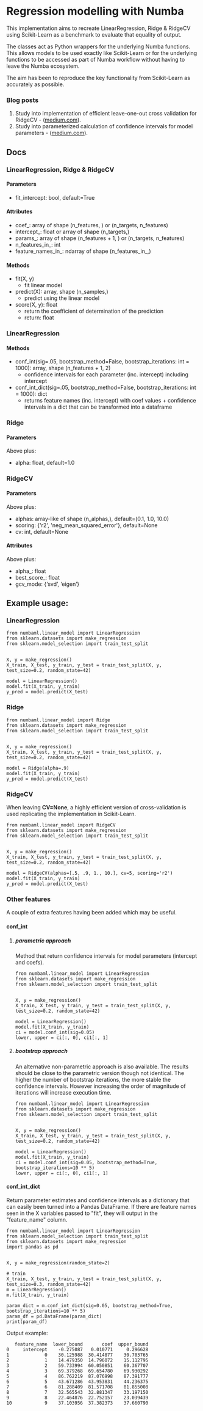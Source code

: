 # Regression modelling with Numba

This implementation aims to recreate LinearRegression, Ridge & RidgeCV using Scikit-Learn as a benchmark to evaluate that equality of output.

The classes act as Python wrappers for the underlying Numba functions. This allows models to be used
exactly like Scikit-Learn or for the underlying functions to be accessed as part of Numba workflow without having to leave the Numba ecosystem.

The aim has been to reproduce the key functionality from Scikit-Learn as accurately as possible.

### Blog posts
1. Study into implementation of efficient leave-one-out cross validation for RidgeCV - 
([medium.com](https://medium.com/@jcatankard_76170/efficient-leave-one-out-cross-validation-f1dee3b68dfe)).
2. Study into parameterized calculation of confidence intervals for model parameters - 
([medium.com](https://medium.com/@jcatankard_76170/linear-regression-parameter-confidence-intervals-228f0be5ea82)).

## Docs
### LinearRegression, Ridge & RidgeCV
#### Parameters
 - fit_intercept: bool, default=True
#### Attributes
 - coef_: array of shape (n_features, ) or (n_targets, n_features)
 - intercept_: float or array of shape (n_targets,)
 - params_: array of shape (n_features + 1, ) or (n_targets, n_features)
 - n_features_in_: int
 - feature_names_in_: ndarray of shape (n_features_in_,)
#### Methods
 - fit(X, y)
   - fit linear model
 - predict(X): array, shape (n_samples,)
   - predict using the linear model
 - score(X, y): float
   - return the coefficient of determination of the prediction
   - return: float

### LinearRegression
#### Methods
 - conf_int(sig=.05, bootstrap_method=False, bootstrap_iterations: int = 1000): array, shape (n_features + 1, 2)
   - confidence intervals for each parameter (inc. intercept) including intercept
 - conf_int_dict(sig=.05, bootstrap_method=False, bootstrap_iterations: int = 1000): dict
   - returns feature names (inc. intercept) with coef values + confidence intervals in a dict that can be transformed into a dataframe

### Ridge
#### Parameters
Above plus:
 - alpha: float, default=1.0

### RidgeCV
#### Parameters
Above plus:
 - alphas: array-like of shape (n_alphas,), default=(0.1, 1.0, 10.0)
 - scoring: {'r2', 'neg_mean_squared_error'}, default=None
 - cv: int, default=None
#### Attributes
Above plus:
 - alpha_: float
 - best_score_: float
 - gcv_mode: {‘svd’, ‘eigen’}

## Example usage:

### LinearRegression

```
from numbaml.linear_model import LinearRegression
from sklearn.datasets import make_regression
from sklearn.model_selection import train_test_split


X, y = make_regression()
X_train, X_test, y_train, y_test = train_test_split(X, y, test_size=0.2, random_state=42)

model = LinearRegression()
model.fit(X_train, y_train)
y_pred = model.predict(X_test)
```

### Ridge

```
from numbaml.linear_model import Ridge
from sklearn.datasets import make_regression
from sklearn.model_selection import train_test_split


X, y = make_regression()
X_train, X_test, y_train, y_test = train_test_split(X, y, test_size=0.2, random_state=42)

model = Ridge(alpha=.9)
model.fit(X_train, y_train)
y_pred = model.predict(X_test)
```

### RidgeCV

When leaving **CV=None**,
a highly efficient version of cross-validation is used replicating the implementation in Scikit-Learn.

```
from numbaml.linear_model import RidgeCV
from sklearn.datasets import make_regression
from sklearn.model_selection import train_test_split


X, y = make_regression()
X_train, X_test, y_train, y_test = train_test_split(X, y, test_size=0.2, random_state=42)

model = RidgeCV(alphas=[.5, .9, 1., 10.], cv=5, scoring='r2')
model.fit(X_train, y_train)
y_pred = model.predict(X_test)
```


### Other features
A couple of extra features having been added which may be useful.


#### conf_int
1. ##### parametric approach
    Method that return confidence intervals for model parameters (intercept and coefs).
    ```
    from numbaml.linear_model import LinearRegression
    from sklearn.datasets import make_regression
    from sklearn.model_selection import train_test_split
    
    
    X, y = make_regression()
    X_train, X_test, y_train, y_test = train_test_split(X, y, test_size=0.2, random_state=42)
    
    model = LinearRegression()
    model.fit(X_train, y_train)
    ci = model.conf_int(sig=0.05)
    lower, upper = ci[:, 0], ci1[:, 1]
    ```
2. ##### bootstrap approach
    An alternative non-parametric approach is also available.
    The results should be close to the parametric version though not identical.
    The higher the number of bootstrap iterations, the more stable the confidence intervals.
    However increasing the order of magnitude of iterations will increase execution time.
    ```
    from numbaml.linear_model import LinearRegression
    from sklearn.datasets import make_regression
    from sklearn.model_selection import train_test_split
    
    
    X, y = make_regression()
    X_train, X_test, y_train, y_test = train_test_split(X, y, test_size=0.2, random_state=42)
    
    model = LinearRegression()
    model.fit(X_train, y_train)
    ci = model.conf_int(sig=0.05, bootstrap_method=True, bootstrap_iterations=10 ** 5)
    lower, upper = ci[:, 0], ci1[:, 1]
    ```

#### conf_int_dict
Return parameter estimates and confidence intervals as a dictionary that can easily been turned into a Pandas DataFrame.
If there are feature names seen in the X variables passed to "fit", they will output in the "feature_name" column.
```
from numbaml.linear_model import LinearRegression
from sklearn.model_selection import train_test_split
from sklearn.datasets import make_regression
import pandas as pd


X, y = make_regression(random_state=2)

# train
X_train, X_test, y_train, y_test = train_test_split(X, y, test_size=0.3, random_state=42)
m = LinearRegression()
m.fit(X_train, y_train)

param_dict = m.conf_int_dict(sig=0.05, bootstrap_method=True, bootstrap_iterations=10 ** 5)
param_df = pd.DataFrame(param_dict)
print(param_df)
```
Output example:
```
   feature_name  lower_bound       coef  upper_bound
0     intercept    -0.275087   0.010771     0.296628
1             0    30.125988  30.414877    30.703765
2             1    14.479350  14.796072    15.112795
3             2    59.733994  60.050851    60.367707
4             3    69.379268  69.654780    69.930292
5             4    86.762219  87.076998    87.391777
6             5    43.671286  43.953831    44.236375
7             6    81.288409  81.571708    81.855008
8             7    32.565543  32.881347    33.197150
9             8    22.464876  22.752157    23.039439
10            9    37.103956  37.382373    37.660790
```
